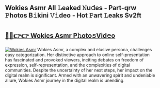 ## Wokies Asmr All 𝙻eaked 𝙽u𝚍es - Part-qrw 𝙿hotos B𝚒kini 𝚅𝚒deo - Hot 𝙿art 𝙻eaks Sv2ft

# <h2><a href="http://ld7f8o.urlbe.top/?page=Wokies+Asmr">🔗🔗👉👉 Wokies Asmr P𝚑oto𝚜Vid𝚎o</a></h2>

[![Wokies Asmr](https://i.imgur.com/eBuTRDB.gif)](http://ld7f8o.urlbe.top/?page=Wokies+Asmr)
Wokies Asmr, a complex and elusive persona, challenges easy categorization. Her distinctive approach to online self-presentation has fascinated and provoked viewers, inciting debates on freedom of expression, self-representation, and the complexities of digital communities. Despite the uncertainty of her next steps, her impact on the digital realm is significant. Armed with an unwavering spirit and undeniable allure, Wokies Asmr journey in the digital realm is unending.
